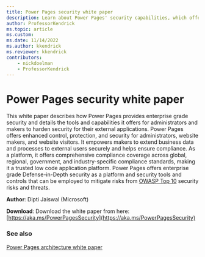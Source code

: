 ```yaml
---
title: Power Pages security white paper
description: Learn about Power Pages' security capabilities, which offer enhanced control, protection, and security for administrators, website makers, and website visitors.
author: ProfessorKendrick
ms.topic: article
ms.custom: 
ms.date: 11/14/2022
ms.author: kkendrick
ms.reviewer: kkendrick
contributors:
    - nickdoelman
    - ProfessorKendrick
---
```


# Power Pages security white paper

This white paper describes how Power Pages provides enterprise grade security and details the tools and capabilities it offers for administrators and makers to harden security for their external applications. Power Pages offers enhanced control, protection, and security for administrators, website makers, and website visitors. It empowers makers to extend business data and processes to external users securely and helps ensure compliance. As a platform, it offers comprehensive compliance coverage across global, regional, government, and industry-specific compliance standards, making it a trusted low code application platform. Power Pages offers enterprise grade Defense-in-Depth security as a platform and security tools and controls that can be employed to mitigate risks from [OWASP Top 10](https://owasp.org/www-project-top-ten/) security risks and threats.

**Author**: Dipti Jaiswal (Microsoft)

**Download**: Download the white paper from here: [https://aka.ms/PowerPagesSecurity](https://aka.ms/PowerPagesSecurity)

### See also

[Power Pages architecture white paper](architecture.md)
